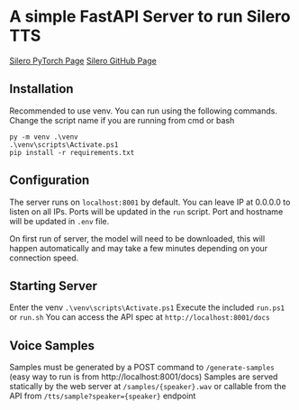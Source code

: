 # A simple FastAPI Server to run Silero TTS
[Silero PyTorch Page](https://pytorch.org/hub/snakers4_silero-models_tts/)
[Silero GitHub Page](https://github.com/snakers4/silero-models)

## Installation
Recommended to use venv. You can run using the following commands. Change the script name if you are running from cmd or bash
```
py -m venv .\venv
.\venv\scripts\Activate.ps1
pip install -r requirements.txt
```

## Configuration
The server runs on `localhost:8001` by default. You can leave IP at 0.0.0.0 to listen on all IPs.
Ports will be updated in the `run` script. Port and hostname will be updated in `.env` file. 

On first run of server, the model will need to be downloaded, this will happen automatically and may take a few minutes depending on your connection speed.

## Starting Server
Enter the venv `.\venv\scripts\Activate.ps1`
Execute the included `run.ps1` or `run.sh`
You can access the API spec at `http://localhost:8001/docs`

## Voice Samples
Samples must be generated by a POST command to `/generate-samples`  (easy way to run is from http://localhost:8001/docs)
Samples are served statically by the web server at `/samples/{speaker}.wav` or callable from the API from `/tts/sample?speaker={speaker}` endpoint
